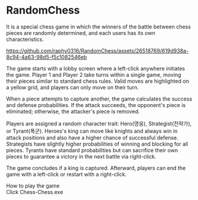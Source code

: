 # RandomChess
It is a special chess game in which the winners of the battle between chess pieces are randomly determined, and each users has its own characteristics.<br>
 
https://github.com/raphy0316/RandomChess/assets/26518769/619d938a-8c94-4a63-98d5-f5c1082546eb

The game starts with a lobby screen where a left-click anywhere initiates the game. Player 1 and Player 2 take turns within a single game, moving their pieces similar to standard chess rules. Valid moves are highlighted on a yellow grid, and players can only move on their turn.

When a piece attempts to capture another, the game calculates the success and defense probabilities. If the attack succeeds, the opponent's piece is eliminated; otherwise, the attacker's piece is removed.

Players are assigned a random character trait: Hero(영웅), Strategist(전략가), or Tyrant(폭군). Heroes's king can move like knights and always win in attack positions and also have a higher chance of successful defense. Strategists have slightly higher probabilities of winning and blocking for all pieces. Tyrants have standard probabilities but can sacrifice their own pieces to guarantee a victory in the next battle via right-click.

The game concludes if a king is captured. Afterward, players can end the game with a left-click or restart with a right-click.

How to play the game <br>
Click Chess-Chess.exe
